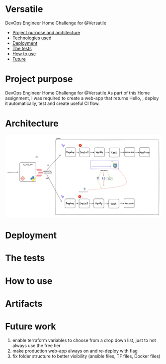 # Versatile
DevOps Engineer Home Challenge for @Versatile

- [Project purpose and architecture](#architecture)
- [Technologies used](#actions)
- [Deployment ](#projects)
- [The tests ](#tests)
- [How to use](#scopes)
- [Future](#scopes)


# Project purpose
DevOps Engineer Home Challenge for @Versatile
As part of this Home assignment, I was required to create a web-app that returns Hello,<name> , deploy it automatically, test and create useful CI flow.

# Architecture
![Versatile web app CI diagram](docs/versatile_ci_flow.png)

# Deployment

# The tests

# How to use

# Artifacts

# Future work
1. enable terraform variables to choose from a drop down list, just to not always use the free tier
2. make production web-app always on and re-deploy with flag
3. fix folder structure to better visibility (ansible files, TF files, Docker files)





